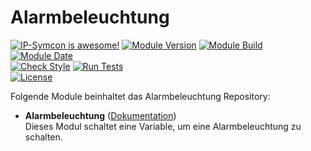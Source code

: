 # Alarmbeleuchtung  

[![IP-Symcon is awesome!](https://img.shields.io/badge/IP--Symcon-5.5-blue.svg)](https://www.symcon.de)
[![Module Version](https://img.shields.io/badge/Module_Version-5.1-blue.svg)]()
[![Module Build](https://img.shields.io/badge/Module_Build-6-blue.svg)]()
[![Module Date](https://img.shields.io/badge/Module_Date-20210514-blue.svg)]()  
[![Check Style](https://github.com/ubittner/Alarmbeleuchtung/workflows/Check%20Style/badge.svg)](https://github.com/ubittner/Alarmbeleuchtung/actions)
[![Run Tests](https://github.com/ubittner/Alarmbeleuchtung/workflows/Run%20Tests/badge.svg)](https://github.com/ubittner/Alarmbeleuchtung/actions)  
[![License](https://img.shields.io/badge/License-CC%20BY--NC--SA%204.0-green.svg)](https://creativecommons.org/licenses/by-nc-sa/4.0/)

Folgende Module beinhaltet das Alarmbeleuchtung Repository:  

- __Alarmbeleuchtung__ ([Dokumentation](Alarmbeleuchtung))  
    Dieses Modul schaltet eine Variable, um eine Alarmbeleuchtung zu schalten.